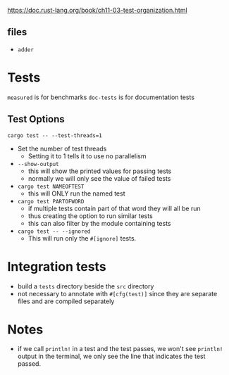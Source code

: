 https://doc.rust-lang.org/book/ch11-03-test-organization.html

## files

- `adder`

# Tests

`measured` is for benchmarks
`doc-tests` is for documentation tests

## Test Options

`cargo test -- --test-threads=1`

- Set the number of test threads
  - Setting it to 1 tells it to use no parallelism
- `--show-output`
  - this will show the printed values for passing tests
  - normally we will only see the value of failed tests
- `cargo test NAMEOFTEST`
  - this will ONLY run the named test
- `cargo test PARTOFWORD`
  - if multiple tests contain part of that word they will all be run
  - thus creating the option to run similar tests
  - this can also filter by the module containing tests
- `cargo test -- --ignored`
  - This will run only the `#[ignore]` tests.

# Integration tests

- build a `tests` directory beside the `src` directory
- not necessary to annotate with `#[cfg(test)]` since they are separate files and are compiled separately

# Notes

- if we call `println!` in a test and the test passes, we won't see `println!` output in the terminal, we only see the line that indicates the test passed.
